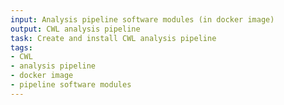 ```yaml
---
input: Analysis pipeline software modules (in docker image)
output: CWL analysis pipeline
task: Create and install CWL analysis pipeline
tags:
- CWL
- analysis pipeline
- docker image
- pipeline software modules
---
```

